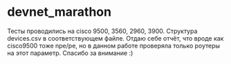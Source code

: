 # devnet_marathon
Тесты проводились на cisco 9500, 3560, 2960, 3900.
Структура devices.csv в соответствующем файле.
Отдаю себе отчёт, что вроде как cisco9500 тоже npe/pe, но в данном работе проверяла только роутеры на этот параметр.
Спасибо за внимание :)